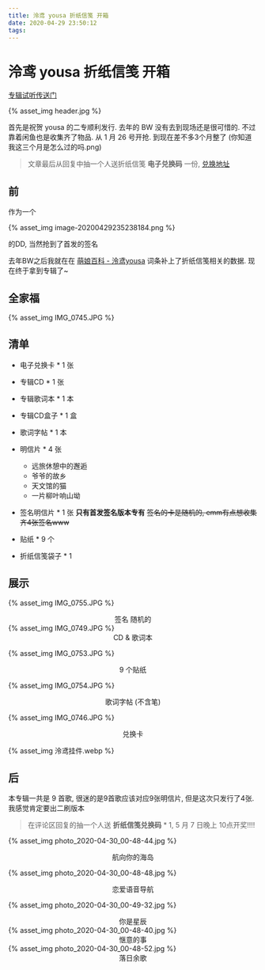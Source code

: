 ```yaml
---
title: 泠鸢 yousa 折纸信笺 开箱
date: 2020-04-29 23:50:12
tags:
---
```




# 泠鸢 yousa 折纸信笺 开箱

[专辑试听传送门](https://lyyousa.cn/2ndalbum)




{% asset_img header.jpg %}

首先是祝贺 yousa 的二专顺利发行. 去年的 BW 没有去到现场还是很可惜的. 不过靠着闲鱼也是收集齐了物品. 从 1 月 26 号开抢. 到现在差不多3个月整了 (你知道我这三个月是怎么过的吗.png)

>文章最后从回复中抽一个人送折纸信笺 **电子兑换码** 一份, [兑换地址](https://www.dizzylab.net/albums/redeem/)

<!--more-->

## 前


作为一个

{% asset_img image-20200429235238184.png %}

 的DD, 当然抢到了首发的签名

去年BW之后我就在在 [萌娘百科 - 泠鸢yousa]([https://zh.moegirl.org/%E6%B3%A0%E9%B8%A2yousa](https://zh.moegirl.org/泠鸢yousa)) 词条补上了折纸信笺相关的数据. 现在终于拿到专辑了~


## 全家福

{% asset_img IMG_0745.JPG %}


## 清单

* 电子兑换卡 * 1 张

* 专辑CD *  1 张

* 专辑歌词本 * 1 本

* 专辑CD盒子 * 1 盒

* 歌词字帖 * 1 本

* 明信片 * 4 张

  * 远旅休憩中的邂逅
  * 爷爷的故乡
  * 天文馆的猫
  * 一片柳叶响山坳

* 签名明信片 * 1 张 **只有首发签名版本专有** ~~签名的卡是随机的, emm有点想收集齐4张签名www~~

* 贴纸 * 9 个

* 折纸信笺袋子 * 1

## 展示


{% asset_img IMG_0755.JPG %}


<center>签名 随机的</center>
{% asset_img IMG_0749.JPG %}

  <center>CD & 歌词本</center>


{% asset_img IMG_0753.JPG %}

<center>9 个贴纸</center>


{% asset_img IMG_0754.JPG %}

<center>歌词字帖 (不含笔)</center>

{% asset_img IMG_0746.JPG %}

<center>兑换卡</center>


{% asset_img 泠鸢挂件.webp %}


## 后
本专辑一共是 9 首歌, 很迷的是9首歌应该对应9张明信片, 但是这次只发行了4张. 我感觉肯定要出二刷版本

> 在评论区回复的抽一个人送 **折纸信笺兑换码** * 1, 5 月 7 日晚上 10点开奖!!!!


{% asset_img photo_2020-04-30_00-48-44.jpg %}
<center>航向你的海岛</center>

{% asset_img photo_2020-04-30_00-48-48.jpg %}
<center>恋爱语音导航</center>

{% asset_img photo_2020-04-30_00-49-32.jpg %}
<center>你是星辰</center>
{% asset_img photo_2020-04-30_00-48-40.jpg %}

<center>惬意的事</center>
{% asset_img photo_2020-04-30_00-48-52.jpg %}
<center>落日余歌</center>

